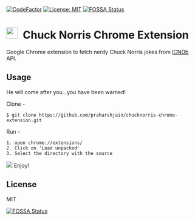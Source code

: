 [![CodeFactor](https://www.codefactor.io/repository/github/praharshjain/chucknorris-chrome-extension/badge)](https://www.codefactor.io/repository/github/praharshjain/chucknorris-chrome-extension) 
[![License: MIT](https://img.shields.io/badge/License-MIT-brightgreen.svg)](https://opensource.org/licenses/MIT) 
[![FOSSA Status](https://app.fossa.io/api/projects/git%2Bgithub.com%2Fpraharshjain%2Fchucknorris-chrome-extension.svg?type=shield)](https://app.fossa.io/projects/git%2Bgithub.com%2Fpraharshjain%2Fchucknorris-chrome-extension?ref=badge_shield)

<img src="https://github.com/praharshjain/chucknorris-chrome-extension/blob/master/icon.png" width="30">&nbsp;&nbsp;Chuck Norris Chrome Extension
==========

Google Chrome extension to fetch nerdy Chuck Norris jokes from [ICNDb](http://www.icndb.com) API.

Usage
----------------
He will come after you...you have been warned!

Clone -
```
$ git clone https://github.com/praharshjain/chucknorris-chrome-extension.git
```
Run -
```
1. open chrome://extensions/
2. Click on 'Load unpacked'
3. Select the directory with the source
```
<img src="https://github.com/praharshjain/chucknorris-chrome-extension/blob/master/loading.gif">
Enjoy!


License
----------------
MIT

[![FOSSA Status](https://app.fossa.io/api/projects/git%2Bgithub.com%2Fpraharshjain%2Fchucknorris-chrome-extension.svg?type=large)](https://app.fossa.io/projects/git%2Bgithub.com%2Fpraharshjain%2Fchucknorris-chrome-extension?ref=badge_large)

